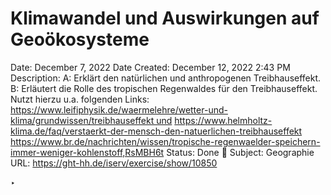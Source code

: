 # Klimawandel und Auswirkungen auf Geoökosysteme

Date: December 7, 2022
Date Created: December 12, 2022 2:43 PM
Description: A: Erklärt den natürlichen und anthropogenen Treibhauseffekt.
B: Erläutert die Rolle des tropischen Regenwaldes für den Treibhauseffekt.
Nutzt hierzu u.a. folgenden Links:
https://www.leifiphysik.de/waermelehre/wetter-und-klima/grundwissen/treibhauseffekt und
https://www.helmholtz-klima.de/faq/verstaerkt-der-mensch-den-natuerlichen-treibhauseffekt
https://www.br.de/nachrichten/wissen/tropische-regenwaelder-speichern-immer-weniger-kohlenstoff,RsMBH6t
Status: Done 🙌
Subject: Geographie
URL: https://ght-hh.de/iserv/exercise/show/10850

‣